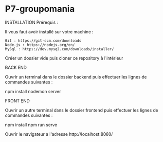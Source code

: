 # P7-groupomania
INSTALLATION
Prérequis :

Il vous faut avoir installé sur votre machine :

    Git : https://git-scm.com/downloads
    Node.js : https://nodejs.org/en/
    MySql : https://dev.mysql.com/downloads/installer/

Créer un dossier vide puis cloner ce repository à l'intérieur 

BACK END

Ouvrir un terminal dans le dossier backend puis effectuer les lignes de commandes suivantes :

npm install
nodemon server

FRONT END

Ouvrir un autre terminal dans le dossier frontend puis effectuer les lignes de commandes suivantes :

npm install
npm run serve

Ouvrir le navigateur a l'adresse http://localhost:8080/
